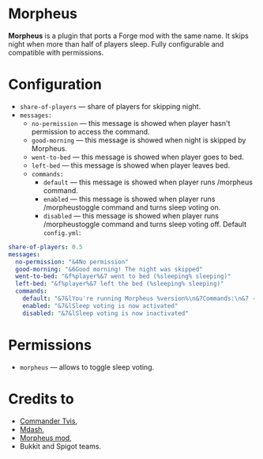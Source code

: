 # Morpheus
 **Morpheus** is a plugin that ports a Forge mod with the same name. It skips night when more than half of players sleep. Fully configurable and compatible with permissions. 
 # Configuration
 * `share-of-players` &mdash; share of players for skipping night. 
* `messages: `
  * `no-permission` &mdash; this message is showed when player hasn't permission to access the command. 
  * `good-morning` &mdash; this message is showed when night is skipped by Morpheus. 
  * `went-to-bed` &mdash; this message is showed when player goes to bed. 
  * `left-bed` &mdash; this message is showed when player leaves bed. 
  * `commands: `
    * `default` &mdash; this message is showed when player runs /morpheus command. 
    * `enabled` &mdash; this message is showed when player runs /morpheustoggle command and turns sleep voting on. 
    * `disabled` &mdash; this message is showed when player runs /morpheustoggle command and turns sleep voting off. 
 Default `config.yml`: 
```yaml
share-of-players: 0.5
messages:
  no-permission: "&4No permission"
  good-morning: "&6Good morning! The night was skipped"
  went-to-bed: "&f%player%&7 went to bed (%sleeping% sleeping)"
  left-bed: "&f%player%&7 left the bed (%sleeping% sleeping)"
  commands:
    default: "&7&lYou're running Morpheus %version%\n&7Commands:\n&7 - &f/morpheus toggle&7: toggle the plugin"
    enabled: "&7&lSleep voting is now activated"
    disabled: "&7&lSleep voting is now inactivated"
```
 # Permissions
 * `morpheus` &mdash; allows to toggle sleep voting. 
 # Credits to
* [Commander Tvis](https://github.com/CommanderTvis), 
* [Mdash](https://github.com/Hulumululululu), 
* [Morpheus mod](https://github.com/Quetzi/Morpheus), 
* Bukkit and Spigot teams.
